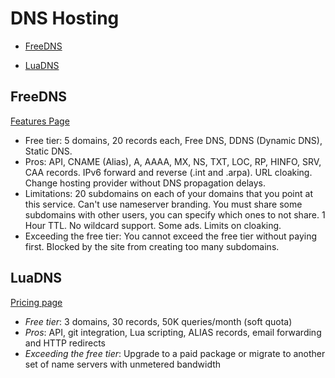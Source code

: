 # DNS Hosting

<!-- TOC depthFrom:2 -->

- [FreeDNS](#freedns)

<!-- /TOC -->

<!-- TOC depthFrom:2 -->

- [LuaDNS](#luadns)

<!-- /TOC -->

## FreeDNS

[Features Page](https://freedns.afraid.org/signup/features/)

- Free tier: 5 domains, 20 records each, Free DNS, DDNS (Dynamic DNS), Static DNS.
- Pros: API, CNAME (Alias), A, AAAA, MX, NS, TXT, LOC, RP, HINFO, SRV, CAA records. IPv6 forward and reverse (.int and .arpa). URL cloaking. Change hosting provider without DNS propagation delays.
- Limitations: 20 subdomains on each of your domains that you point at this service. Can't use nameserver branding. You must share some subdomains with other users, you can specify which ones to not share. 1 Hour TTL. No wildcard support. Some ads. Limits on cloaking.
- Exceeding the free tier: You cannot exceed the free tier without paying first. Blocked by the site from creating too many subdomains.

## LuaDNS

[Pricing page](http://www.luadns.com/pricing.html)

* *Free tier*: 3 domains, 30 records, 50K queries/month (soft quota)
* *Pros*: API, git integration, Lua scripting, ALIAS records, email forwarding and HTTP redirects
* *Exceeding the free tier*: Upgrade to a paid package or migrate to another set of name servers with unmetered bandwidth

